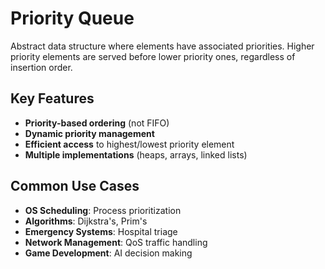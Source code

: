# Priority Queue

Abstract data structure where elements have associated priorities. Higher priority elements are served before lower priority ones, regardless of insertion order.

## Key Features

- **Priority-based ordering** (not FIFO)
- **Dynamic priority management**
- **Efficient access** to highest/lowest priority element
- **Multiple implementations** (heaps, arrays, linked lists)

## Common Use Cases

- **OS Scheduling**: Process prioritization
- **Algorithms**: Dijkstra's, Prim's
- **Emergency Systems**: Hospital triage
- **Network Management**: QoS traffic handling
- **Game Development**: AI decision making
